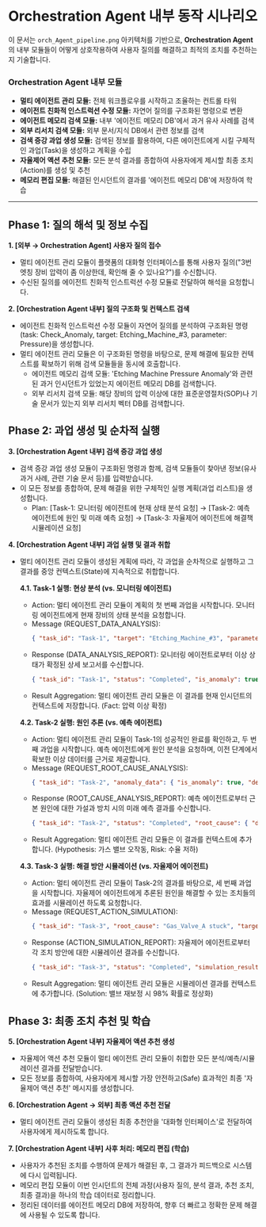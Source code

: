 # **Orchestration Agent 내부 동작 시나리오**

이 문서는 `orch_Agent_pipeline.png` 아키텍처를 기반으로, **Orchestration Agent**의 내부 모듈들이 어떻게 상호작용하여 사용자 질의를 해결하고 최적의 조치를 추천하는지 기술합니다.

### **Orchestration Agent 내부 모듈**

- **멀티 에이전트 관리 모듈:** 전체 워크플로우를 시작하고 조율하는 컨트롤 타워
- **에이전트 친화적 인스트럭션 수정 모듈:** 자연어 질의를 구조화된 명령으로 변환
- **에이전트 메모리 검색 모듈:** 내부 '에이전트 메모리 DB'에서 과거 유사 사례를 검색
- **외부 리서치 검색 모듈:** 외부 문서/지식 DB에서 관련 정보를 검색
- **검색 증강 과업 생성 모듈:** 검색된 정보를 활용하여, 다른 에이전트에게 시킬 구체적인 과업(Task)을 생성하고 계획을 수립
- **자율제어 액션 추천 모듈:** 모든 분석 결과를 종합하여 사용자에게 제시할 최종 조치(Action)를 생성 및 추천
- **메모리 편집 모듈:** 해결된 인시던트의 결과를 '에이전트 메모리 DB'에 저장하여 학습

---

## **Phase 1: 질의 해석 및 정보 수집**

**1. [외부 → Orchestration Agent] 사용자 질의 접수**
- 멀티 에이전트 관리 모듈이 플랫폼의 대화형 인터페이스를 통해 사용자 질의("3번 엣칭 장비 압력이 좀 이상한데, 확인해 줄 수 있나요?")를 수신합니다.
- 수신된 질의를 에이전트 친화적 인스트럭션 수정 모듈로 전달하여 해석을 요청합니다.

**2. [Orchestration Agent 내부] 질의 구조화 및 컨텍스트 검색**
- 에이전트 친화적 인스트럭션 수정 모듈이 자연어 질의를 분석하여 구조화된 명령(task: Check_Anomaly, target: Etching_Machine_#3, parameter: Pressure)을 생성합니다.
- 멀티 에이전트 관리 모듈은 이 구조화된 명령을 바탕으로, 문제 해결에 필요한 컨텍스트를 확보하기 위해 검색 모듈들을 동시에 호출합니다.
  - 에이전트 메모리 검색 모듈: 'Etching Machine Pressure Anomaly'와 관련된 과거 인시던트가 있었는지 에이전트 메모리 DB를 검색합니다.
  - 외부 리서치 검색 모듈: 해당 장비의 압력 이상에 대한 표준운영절차(SOP)나 기술 문서가 있는지 외부 리서치 벡터 DB를 검색합니다.

## **Phase 2: 과업 생성 및 순차적 실행**

**3. [Orchestration Agent 내부] 검색 증강 과업 생성**
- 검색 증강 과업 생성 모듈이 구조화된 명령과 함께, 검색 모듈들이 찾아낸 정보(유사 과거 사례, 관련 기술 문서 등)를 입력받습니다.
- 이 모든 정보를 종합하여, 문제 해결을 위한 구체적인 실행 계획(과업 리스트)을 생성합니다.
  - Plan: [Task-1: 모니터링 에이전트에 현재 상태 분석 요청] -> [Task-2: 예측 에이전트에 원인 및 미래 예측 요청] -> [Task-3: 자율제어 에이전트에 해결책 시뮬레이션 요청]

**4. [Orchestration Agent 내부] 과업 실행 및 결과 취합**
- 멀티 에이전트 관리 모듈이 생성된 계획에 따라, 각 과업을 순차적으로 실행하고 그 결과를 중앙 컨텍스트(State)에 지속적으로 취합합니다.

  **4.1. Task-1 실행: 현상 분석 (vs. 모니터링 에이전트)**
  - Action: 멀티 에이전트 관리 모듈이 계획의 첫 번째 과업을 시작합니다. 모니터링 에이전트에게 현재 장비의 상태 분석을 요청합니다.
  - Message (REQUEST_DATA_ANALYSIS):
    ```json
    { "task_id": "Task-1", "target": "Etching_Machine_#3", "parameter": "Pressure" }
    ```
  - Response (DATA_ANALYSIS_REPORT): 모니터링 에이전트로부터 이상 상태가 확정된 상세 보고서를 수신합니다.
    ```json
    { "task_id": "Task-1", "status": "Completed", "is_anomaly": true, "details": { ... } }
    ```
  - Result Aggregation: 멀티 에이전트 관리 모듈은 이 결과를 현재 인시던트의 컨텍스트에 저장합니다. (Fact: 압력 이상 확정)

  **4.2. Task-2 실행: 원인 추론 (vs. 예측 에이전트)**
  - Action: 멀티 에이전트 관리 모듈이 Task-1의 성공적인 완료를 확인하고, 두 번째 과업을 시작합니다. 예측 에이전트에게 원인 분석을 요청하며, 이전 단계에서 확보한 이상 데이터를 근거로 제공합니다.
  - Message (REQUEST_ROOT_CAUSE_ANALYSIS):
    ```json
    { "task_id": "Task-2", "anomaly_data": { "is_anomaly": true, "details": { ... } } }
    ```
  - Response (ROOT_CAUSE_ANALYSIS_REPORT): 예측 에이전트로부터 근본 원인에 대한 가설과 방치 시의 미래 예측 결과를 수신합니다.
    ```json
    { "task_id": "Task-2", "status": "Completed", "root_cause": { "description": "Gas_Valve_A stuck" }, "prediction": { "risk": "Yield drop" } }
    ```
  - Result Aggregation: 멀티 에이전트 관리 모듈은 이 결과를 컨텍스트에 추가합니다. (Hypothesis: 가스 밸브 오작동, Risk: 수율 저하)

  **4.3. Task-3 실행: 해결 방안 시뮬레이션 (vs. 자율제어 에이전트)**
  - Action: 멀티 에이전트 관리 모듈이 Task-2의 결과를 바탕으로, 세 번째 과업을 시작합니다. 자율제어 에이전트에게 추론된 원인을 해결할 수 있는 조치들의 효과를 시뮬레이션 하도록 요청합니다.
  - Message (REQUEST_ACTION_SIMULATION):
    ```json
    { "task_id": "Task-3", "root_cause": "Gas_Valve_A stuck", "target": "Etching_Machine_#3" }
    ```
  - Response (ACTION_SIMULATION_REPORT): 자율제어 에이전트로부터 각 조치 방안에 대한 시뮬레이션 결과를 수신합니다.
    ```json
    { "task_id": "Task-3", "status": "Completed", "simulation_results": [ { "action": "Recalibrate_Gas_Valve_A", "result": "2분 내 정상화", "success_rate": 0.98 }, { ... } ] }
    ```
  - Result Aggregation: 멀티 에이전트 관리 모듈은 시뮬레이션 결과를 컨텍스트에 추가합니다. (Solution: 밸브 재보정 시 98% 확률로 정상화)

## **Phase 3: 최종 조치 추천 및 학습**

**5. [Orchestration Agent 내부] 자율제어 액션 추천 생성**
- 자율제어 액션 추천 모듈이 멀티 에이전트 관리 모듈이 취합한 모든 분석/예측/시뮬레이션 결과를 전달받습니다.
- 모든 정보를 종합하여, 사용자에게 제시할 가장 안전하고(Safe) 효과적인 최종 '자율제어 액션 추천' 메시지를 생성합니다.

**6. [Orchestration Agent → 외부] 최종 액션 추천 전달**
- 멀티 에이전트 관리 모듈이 생성된 최종 추천안을 '대화형 인터페이스'로 전달하여 사용자에게 제시하도록 합니다.

**7. [Orchestration Agent 내부] 사후 처리: 메모리 편집 (학습)**
- 사용자가 추천된 조치를 수행하여 문제가 해결된 후, 그 결과가 피드백으로 시스템에 다시 입력됩니다.
- 메모리 편집 모듈이 이번 인시던트의 전체 과정(사용자 질의, 분석 결과, 추천 조치, 최종 결과)을 하나의 학습 데이터로 정리합니다.
- 정리된 데이터를 에이전트 메모리 DB에 저장하여, 향후 더 빠르고 정확한 문제 해결에 사용될 수 있도록 합니다.